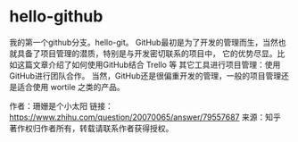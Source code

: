 # hello-github
我的第一个github分支。hello-git。
GitHub最初是为了开发的管理而生，当然也就具备了项目管理的潜质，特别是与开发密切联系的项目中，
它的优势尽显。比如这篇文章介绍了如何使用GitHub结合 Trello 等
其它工具进行项目管理：使用GitHub进行团队合作。
当然，GitHub还是很偏重开发的管理，一般的项目管理还是适合使用 wortile 之类的产品。

作者：珊姗是个小太阳
链接：https://www.zhihu.com/question/20070065/answer/79557687
来源：知乎
著作权归作者所有，转载请联系作者获得授权。
